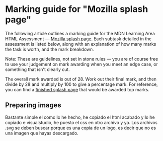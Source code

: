# Marking guide for "Mozilla splash page"
The following article outlines a marking guide for the MDN Learning Area HTML Assessment — [Mozilla splash page](https://developer.mozilla.org/en-US/Learn/HTML/Multimedia_and_embedding/Mozilla_splash_page). Each subtask detailed in the assessment is listed below, along with an explanation of how many marks the task is worth, and the mark breakdown.

Note: These are guidelines, not set in stone rules — you are of course free to use your judgement on mark awarding when you meet an edge case, or something that isn't clearly cut.

The overall mark awarded is out of 28. Work out their final mark, and then divide by 28 and multiply by 100 to give a percentage mark. For reference, you can find a [finished splash page](index.html) that would be awarded top marks.

## Preparing images
Bastante simple el como lo he hecho, he copiado el html acabado y lo he copiado e visualstudio, he puesto el css en otro archivo y ya. Los archivos .svg se deben buscar porque es una copia de un logo, es decir que no es una imagen que hayas descargado.